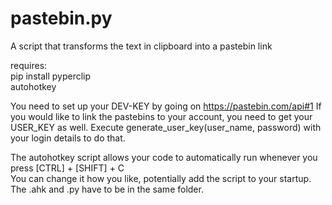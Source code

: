 # pastebin.py
A script that transforms the text in clipboard into a pastebin link

requires:  
pip install pyperclip  
autohotkey

You need to set up your DEV-KEY by going on https://pastebin.com/api#1
If you would like to link the pastebins to your account, you need to get your USER_KEY as well. Execute generate_user_key(user_name, password) with your login details to do that.

The autohotkey script allows your code to automatically run whenever you press [CTRL] + [SHIFT] + C  
You can change it how you like, potentially add the script to your startup.  
The .ahk and .py have to be in the same folder.

